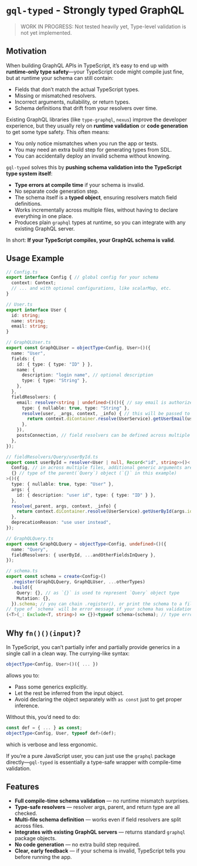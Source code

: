 # `gql-typed` - Strongly typed GraphQL

> WORK IN PROGRESS: Not tested heavily yet, Type-level validation is not yet implemented.

## Motivation

When building GraphQL APIs in TypeScript, it’s easy to end up with **runtime-only type safety**—your TypeScript code might compile just fine, but at runtime your schema can still contain:

* Fields that don’t match the actual TypeScript types.
* Missing or mismatched resolvers.
* Incorrect arguments, nullability, or return types.
* Schema definitions that drift from your resolvers over time.

Existing GraphQL libraries (like `type-graphql`, `nexus`) improve the developer experience, but they usually rely on **runtime validation** or **code generation** to get some type safety. This often means:

* You only notice mismatches when you run the app or tests.
* You may need an extra build step for generating types from SDL.
* You can accidentally deploy an invalid schema without knowing.

`gql-typed` solves this by **pushing schema validation into the TypeScript type system itself**:

* **Type errors at compile time** if your schema is invalid.
* No separate code generation step.
* The schema itself is a **typed object**, ensuring resolvers match field definitions.
* Works incrementally across multiple files, without having to declare everything in one place.
* Produces plain `graphql` types at runtime, so you can integrate with any existing GraphQL server.

In short: **If your TypeScript compiles, your GraphQL schema is valid**.

## Usage Example

```ts
// Config.ts
export interface Config { // global config for your schema
  context: Context;
  // ... and with optional configurations, like scalarMap, etc.
}

// User.ts
export interface User {
  id: string;
  name: string;
  email: string;
}

// GraphQLUser.ts
export const GraphQLUser = objectType<Config, User>()({
  name: "User",
  fields: {
    id: { type: { type: "ID" } },
    name: {
      description: "login name", // optional description
      type: { type: "String" },
    },
  },
  fieldResolvers: {
    email: resolver<string | undefined>()()({ // say email is authorized field
      type: { nullable: true, type: "String" },
      resolve(user, _args, context, _info) { // this will be passed to graphql
        return context.diContainer.resolve(UserService).getUserEmail(user);
      },
    }),
    postsConnection, // field resolvers can be defined across multiple files
  },
});

// fieldResolvers/Query/userById.ts
export const userById = resolver<User | null, Record<"id", string>>()<
  Config, // in across multiple files, additional generic arguments are required
  {} // type of the parent(`Query`) object (`{}` in this example)
>()({
  type: { nullable: true, type: "User" },
  args: {
    id: { description: "user id", type: { type: "ID" } },
  },
  resolve(_parent, args, context, _info) {
    return context.diContainer.resolve(UserService).getUserById(args.id);
  },
  deprecationReason: "use user instead",
});

// GraphQLQuery.ts
export const GraphQLQuery = objectType<Config, undefined>()({
  name: "Query",
  fieldResolvers: { userById, ...andOtherFieldsInQuery },
});

// schema.ts
export const schema = create<Config>()
  .register(GraphQLQuery, GraphQLUser, ...otherTypes)
  .build({
    Query: {}, // as `{}` is used to represent `Query` object type
    Mutation: {},
  }).schema; // you can chain .register(), or print the schema to a file as well
// type of `schema` will be error message if your schema has validation errors
(<T>(_: Exclude<T, string>) => {})<typeof schema>(schema); // type error if so
```

## Why `fn()()(input)`?

In TypeScript, you can’t partially infer and partially provide generics in a single call in a clean way. The currying-like syntax:

```ts
objectType<Config, User>()({ ... })
```

allows you to:

* Pass some generics explicitly.
* Let the rest be inferred from the input object.
* Avoid declaring the object separately with `as const` just to get proper inference.

Without this, you’d need to do:

```ts
const def = { ... } as const;
objectType<Config, User, typeof def>(def);
```

which is verbose and less ergonomic.

If you’re a pure JavaScript user, you can just use the `graphql` package directly—`gql-typed` is essentially a type-safe wrapper with compile-time validation.

## Features

* **Full compile-time schema validation** — no runtime mismatch surprises.
* **Type-safe resolvers** — resolver args, parent, and return type are all checked.
* **Multi-file schema definition** — works even if field resolvers are split across files.
* **Integrates with existing GraphQL servers** — returns standard `graphql` package objects.
* **No code generation** — no extra build step required.
* **Clear, early feedback** — if your schema is invalid, TypeScript tells you before running the app.
